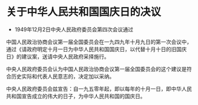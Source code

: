 # 关于中华人民共和国国庆日的决议

- 1949年12月2日中央人民政府委员会第四次会议通过

<!-- INFO END -->

中国人民政治协商会议第一届全国委员会在一九四九年十月九日的第一次会议中，通过《请政府明定十月一日为中华人民共和国国庆日，以代替十月十日的旧国庆日》的建议案，送请中央人民政府采择施行。

中央人民政府委员会认为中国人民政治协商会议第一届全国委员会的这个建议是符合历史实际和代表人民意志的，决定加以采纳。

中央人民政府委员会兹宣告：自一九五零年起，即以每年的十月一日，即中华人民共和国宣告成立的伟大的日子，为中华人民共和国的国庆日。

